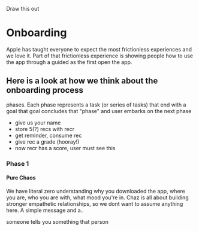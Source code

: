 Draw this out

# Onboarding

Apple has taught everyone to expect the most frictionless experiences
and we love it. Part of that frictionless experience is showing people
how to use the app through a guided as the first open the app.


## Here is a look at how we think about the onboarding process

phases. Each phase represents a task (or series of tasks) that end with a goal
that goal concludes that "phase" and user embarks on the next phase
 - give us your name
 - store 5(?) recs with recr
 - get reminder, consume rec
 - give rec a grade (hooray!)
 - now recr has a score, user must see this
 




### Phase 1
#### Pure Chaos
We have literal zero understanding why you downloaded the app, where you are,
who you are with, what mood you're in. Chaz is all about building stronger
empathetic relationships, so we dont want to assume anything here.
A simple message and a..


someone tells you something
that person
